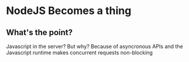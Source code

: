 # NodeJS Becomes a thing

## What's the point?
Javascript in the server? But why?
Because of asyncronous APIs and the Javascript runtime makes concurrent requests non-blocking
